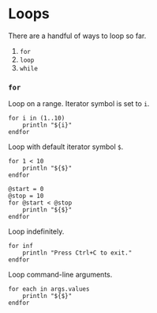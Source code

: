 # Loops

There are a handful of ways to loop so far.

1. `for`
2. `loop`
3. `while`

### `for`

Loop on a range. Iterator symbol is set to `i`.
```
for i in (1..10)
    println "${i}"
endfor
```

Loop with default iterator symbol `$`.
```
for 1 < 10
    println "${$}"
endfor

@start = 0
@stop = 10
for @start < @stop
    println "${$}"
endfor
```

Loop indefinitely.
```
for inf
    println "Press Ctrl+C to exit."
endfor
```

Loop command-line arguments.
```
for each in args.values
    println "${$}"
endfor
```

